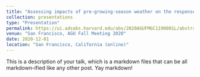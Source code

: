 ```yaml
---
title: "Assessing impacts of pre-growing-season weather on the response of corn yield to nitrogen fertilizer rate in the US Midwest"
collection: presentations
type: "Presentation"
permalink: https://ui.adsabs.harvard.edu/abs/2020AGUFMGC1190001L/abstract
venue: "San Francisco, AGU Fall Meeting 2020"
date: 2020-12-01
location: "San Francisco, California (online)"
---
```


This is a description of your talk, which is a markdown files that can be all markdown-ified like any other post. Yay markdown!
